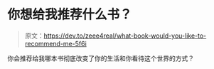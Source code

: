 # 你想给我推荐什么书？

> 原文：<https://dev.to/zeee4real/what-book-would-you-like-to-recommend-me-5f6i>

你会推荐给我哪本书彻底改变了你的生活和你看待这个世界的方式？